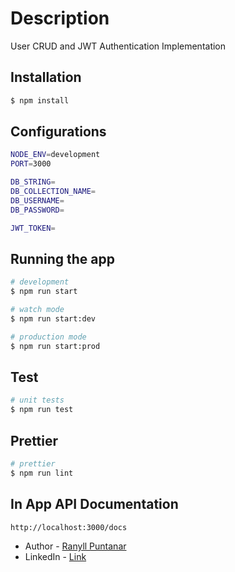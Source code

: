 # Description
User CRUD and JWT Authentication Implementation

## Installation

```bash
$ npm install
```

## Configurations
```bash
NODE_ENV=development
PORT=3000

DB_STRING=
DB_COLLECTION_NAME=
DB_USERNAME=
DB_PASSWORD=

JWT_TOKEN=
```


## Running the app

```bash
# development
$ npm run start

# watch mode
$ npm run start:dev

# production mode
$ npm run start:prod
```

## Test

```bash
# unit tests
$ npm run test
```

## Prettier
```bash
# prettier
$ npm run lint
```

## In App API Documentation
```bash
http://localhost:3000/docs
```

- Author - [Ranyll Puntanar](https://github.com/rnyll-pntnr)
- LinkedIn - [Link](https://www.linkedin.com/in/ranyll-puntanar)